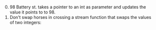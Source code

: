 0. 98 Battery st. takes a pointer to an int as parameter and updates the value it points to to 98.
1. Don't swap horses in crossing a stream  function that swaps the values of two integers:
